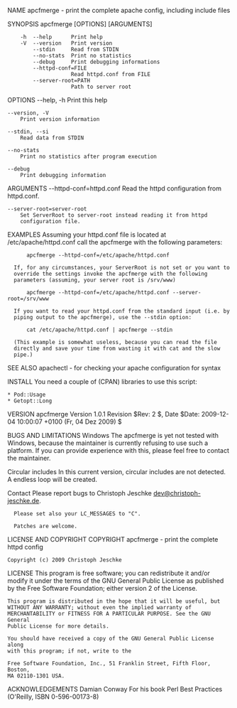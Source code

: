 NAME
    apcfmerge - print the complete apache config, including include files

SYNOPSIS
    apcfmerge [OPTIONS] [ARGUMENTS]

        -h  --help      Print help
        -V  --version   Print version
            --stdin     Read from STDIN
            --no-stats  Print no statistics        
            --debug     Print debugging informations
            --httpd-conf=FILE
                        Read httpd.conf from FILE
            --server-root=PATH
                        Path to server root

OPTIONS
    --help, -h
        Print this help

    --version, -V
        Print version information

    --stdin, --si
        Read data from STDIN

    --no-stats
        Print no statistics after program execution

    --debug
        Print debugging information

ARGUMENTS
    --httpd-conf=httpd.conf
        Read the httpd configuration from httpd.conf.

    --server-root=server-root
        Set ServerRoot to server-root instead reading it from httpd
        configuration file.

EXAMPLES
      Assuming your httpd.conf file is located at /etc/apache/httpd.conf
      call the apcfmerge with the following parameters:

          apcfmerge --httpd-conf=/etc/apache/httpd.conf

      If, for any circumstances, your ServerRoot is not set or you want to
      override the settings invoke the apcfmerge with the following
      parameters (assuming, your server root is /srv/www)

          apcfmerge --httpd-conf=/etc/apache/httpd.conf --server-root=/srv/www

      If you want to read your httpd.conf from the standard input (i.e. by
      piping output to the apcfmerge), use the --stdin option:

          cat /etc/apache/httpd.conf | apcfmerge --stdin

      (This example is somewhat useless, because you can read the file
      directly and save your time from wasting it with cat and the slow
      pipe.)

SEE ALSO
    apachectl - for checking your apache configuration for syntax

INSTALL
    You need a couple of (CPAN) libraries to use this script:

    * Pod::Usage
    * Getopt::Long

VERSION
    apcfmerge
    Version 1.0.1
    Revision $Rev: 2 $,
    Date $Date: 2009-12-04 10:00:07 +0100 (Fr, 04 Dez 2009) $

BUGS AND LIMITATIONS
  Windows
    The apcfmerge is yet not tested with Windows, because the maintainer is
    currently refusing to use such a platform. If you can provide experience
    with this, please feel free to contact the maintainer.

  Circular includes
    In this current version, circular includes are not detected. A endless
    loop will be created.

  Contact
      Please report bugs to Christoph Jeschke <dev@christoph-jeschke.de>.

      Please set also your LC_MESSAGES to "C".

      Patches are welcome.

LICENSE AND COPYRIGHT
  COPYRIGHT
    apcfmerge - print the complete httpd config

    Copyright (c) 2009 Christoph Jeschke

  LICENSE
    This program is free software; you can redistribute it and/or modify it
    under the terms of the GNU General Public License as published by the
    Free Software Foundation; either version 2 of the License.

    This program is distributed in the hope that it will be useful, but
    WITHOUT ANY WARRANTY; without even the implied warranty of
    MERCHANTABILITY or FITNESS FOR A PARTICULAR PURPOSE. See the GNU General
    Public License for more details.

    You should have received a copy of the GNU General Public License along
    with this program; if not, write to the

    Free Software Foundation, Inc., 51 Franklin Street, Fifth Floor, Boston,
    MA 02110-1301 USA.

ACKNOWLEDGEMENTS
    Damian Conway
      For his book Perl Best Practices (O'Reilly, ISBN 0-596-00173-8)

